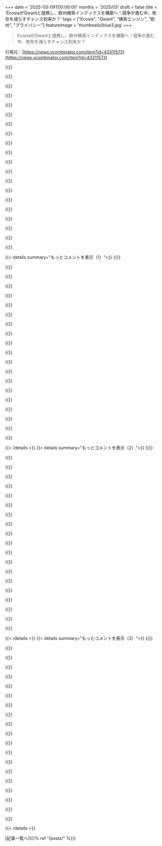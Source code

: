 +++
date = '2025-03-09T00:00:00'
months = '2025/03'
draft = false
title = 'EcosiaがQwantと提携し、欧州検索インデックスを構築へ！競争が進む中、依存を減らすチャンス到来か？'
tags = ["Ecosia", "Qwant", "検索エンジン", "欧州", "プライバシー"]
featureimage = 'thumbnails/blue3.jpg'
+++

> EcosiaがQwantと提携し、欧州検索インデックスを構築へ！競争が進む中、依存を減らすチャンス到来か？

引用元：[https://news.ycombinator.com/item?id=43311573](https://news.ycombinator.com/item?id=43311573)

{{<matomeQuote body="Qwantには注意が必要だよ。Axel Springerからの巨額投資があるし、そのうち出版元から何かしらの見返りを求められる日が来ると思う。Cliqz/Hubert Burdaの時みたいになるかも。つまり、プライバシーの解釈が、アメリカ企業を排除することはOKだけど、ドイツの出版社にはデータを渡しても大丈夫という感じになりそう。Ecosiaは一見良さそうだけど、実際はどうなのかって気になる。" userName="weinzierl" createdAt="2025-03-10T08:31:06" color="#38d3d3">}}

{{<matomeQuote body="Axel Springer-Verlagと関わるのはマズイよ。彼らから金を受け取るのは悪魔と取引するようなもんだ。彼らはメディアを支配してて、特定の政治的意見を広めるためにそのチャンネルを使ってる。ドイツではトップレベルだけど、アメリカでは普通かな。" userName="qwertox" createdAt="2025-03-10T14:04:58" color="">}}

{{<matomeQuote body="Axel Springer-Verlagに関しては確かに要注意だよね。んで、本当の疑問は、Elliot Carver（007のキャラ）はMathias DöpfnerかRupert Murdochをモデルにしてるのかってこと。" userName="BSDobelix" createdAt="2025-03-10T14:46:18" color="">}}

{{<matomeQuote body="国際協力の精神で言うと、¿Por qué no los dos?（どっちも良くない？）って思うよ。" userName="TeMPOraL" createdAt="2025-03-10T16:50:24" color="">}}

{{<matomeQuote body="それじゃ、Rupert MurdochやConrad Blackに例えられるか？って聞いてもいい？" userName="morkalork" createdAt="2025-03-10T15:03:17" color="">}}

{{<matomeQuote body="彼らが低層から中流層までメディアを所有してるって言うけど、実際は10％の市場シェアだよ？ちょっと言い過ぎじゃない？" userName="luckylion" createdAt="2025-03-10T18:34:04" color="">}}

{{<matomeQuote body="Qwantはフランスで大きな主張をしてたけど、実際は失敗続きだった。長い間、他のエンジンを使ってたのに、それに当たるだけだった。" userName="VSerge" createdAt="2025-03-10T08:49:28" color="">}}

{{<matomeQuote body="確かにそうだよ。Qwantには以前から注意してた。今まで使った検索エンジンの中で最悪だった。" userName="JTyQZSnP3cQGa8B" createdAt="2025-03-10T13:58:24" color="#785bff">}}

{{<matomeQuote body="それは違うよ。そのエンジンはかなり使えた。10年間Googleの代わりに使ってたんだけど、最近はAIのほうが技術的な質問への回答が上手だから使わなくなった。" userName="nunobrito" createdAt="2025-03-10T20:58:14" color="">}}

{{<matomeQuote body="どうやってGoogleより優れてたの？" userName="MichaelZuo" createdAt="2025-03-13T20:12:44" color="">}}

{{<matomeQuote body="Ecosiaは非営利団体だから、利益を追求することが目的じゃないんだ。月ごとに支出と寄付の内訳を公表してて、1月には約400万ユーロ集めたから、確かに成功してると思うよ。" userName="dantondwa" createdAt="2025-03-10T09:56:30" color="#ff5733">}}

{{<matomeQuote body="＞Ecosiaは非営利団体だから、利益を追求することが目的じゃないんだ。”OpenAIもそうだったが、大金を手に入れたら人は柔軟に道徳心を変えることができる。”Ecosiaがそうなるとは言わないけど、今は彼らの約束を全く信じてない。" userName="short_sells_poo" createdAt="2025-03-10T10:28:56" color="">}}

{{<matomeQuote body="ブログ記事は、彼らの法律的な仕組みを簡単に説明してるよ。https://blog.ecosia.org/trees-not-profits/　彼らは単なる意図ではなく、法的な要件があるからさ。ずっとシニカルでいるのも良くないよ。" userName="InsideOutSanta" createdAt="2025-03-10T11:46:10" color="">}}

{{<matomeQuote body="法的要件はどれくらい信頼できるのか？お金が絡むと、法律はただの数式に過ぎない。HSBCの事例みたいに、たくさんの企業がやりたい放題だ。今のところ彼らの意図には疑いがないけど、法律が禁止しているからと言って未来もそうだとは限らない。" userName="short_sells_poo" createdAt="2025-03-10T16:06:16" color="#ff33a1">}}

{{<matomeQuote body="ドイツの非営利団体とアメリカの非営利団体で許可されていることに違いがあるのかな？ドイツの方が厳しいルールがあると思うけど、詳しくは知らない。" userName="azeirah" createdAt="2025-03-10T11:15:54" color="">}}

{{<matomeQuote body="法律が何を許可するかは関係ないんだ。お金が絡むと全て可能になる。法律は人間が作り出すもので、買収もできるから。こういう発言は空虚なポーズに感じるんだ。" userName="short_sells_poo" createdAt="2025-03-10T11:26:57" color="">}}

{{<matomeQuote body="じゃあ、法律をなぜ作るのか？それ自体が自己否定的だよ。Ecosiaはドイツの有限責任会社みたいだね。他の法的形態よりは柔軟な部分もある。リーガルな枠組みの新しい形を推進するのは素晴らしいことだから、無視するのはもったいないよ。" userName="Propelloni" createdAt="2025-03-10T14:02:17" color="#ff33a1">}}

{{<matomeQuote body="彼らを全く無視してるわけではないけど、理想的な約束には懐疑的になってしまうよ。お金が入ってくると、意図が変わる可能性がある。法律は全員に平等に適用されると思う？現実はそうじゃないよ。" userName="short_sells_poo" createdAt="2025-03-10T15:20:02" color="">}}

{{<matomeQuote body="もう戦いは終わったと考えているみたいだね。自分は諦めてはいないけど、希望は失っていない。Wirecardの例でも、規制当局が行動を起こしてるし、いくつかは有罪判決を受けている。Ecosiaの約束とは関係ないけどね。" userName="Propelloni" createdAt="2025-03-10T18:05:15" color="#785bff">}}

{{<matomeQuote body="自分が話してるのは、戦いではなく、”法的にXをすることは許されない”みたいな約束は信じないってこと。法律があるからといって、全てが守られるわけじゃない。現実には、金の力でなんでもできる。Ecosiaの活動は素晴らしいと思うけど、それだけでは守られないんだ。" userName="short_sells_poo" createdAt="2025-03-10T23:35:52" color="#785bff">}}

{{< details summary="もっとコメントを表示（1）">}}
{{<matomeQuote body="＞法律があるからって悪いことがなくなるわけじゃないってことだよね。法律は守る人がいて初めて意味がある。確かに、Ecosiaの誓いは法的にあまり強くないね。でも彼らが約束を守ることに期待したい。何か新しい法的形態も必要みたいだけど、簡単には進まないだろうね。願うしかないか。" userName="Propelloni" createdAt="2025-03-11T08:26:33" color="">}}

{{<matomeQuote body="＞法律が必要ないってわけじゃないよね。そう言うのはただの皮肉だと思う。法律があるのは、みんなが守るためだし、特に権力者が悪用するためじゃないんだ。" userName="psychoslave" createdAt="2025-03-10T15:02:00" color="">}}

{{<matomeQuote body="確かに、民法はコモン・ローよりも柔軟性がないかもね。" userName="timeon" createdAt="2025-03-10T12:27:26" color="">}}

{{<matomeQuote body="これは民法対コモン・ローの話じゃなくて、アメリカ対常識ある国々の話だよ。" userName="M2Ys4U" createdAt="2025-03-10T14:02:21" color="">}}

{{<matomeQuote body="＞Cliqzがアメリカの企業と同じようにデータを集めているって印象があるけど、それはどうなんだろうね？詳しく教えてほしい。" userName="pythux" createdAt="2025-03-10T10:47:51" color="#785bff">}}

{{<matomeQuote body="最近はほとんどBrave SearchかGoogleの後に“... Reddit”で調べてるんだ。昔はQwantが少し劣ってた印象があるな。" userName="amarcheschi" createdAt="2025-03-10T09:34:56" color="">}}

{{<matomeQuote body="Kagiを試してみないの？真面目な質問だよ。" userName="rcMgD2BwE72F" createdAt="2025-03-10T12:44:06" color="">}}

{{<matomeQuote body="Kagiは気に入ってるけど、Googleは使わないんだ。ヨーロッパの検索インデックスの方がKagiより大事だから、期待したいな。" userName="Fnoord" createdAt="2025-03-10T17:16:35" color="">}}

{{<matomeQuote body="KagiはGoogleやBingを使ってるから、この新しいインデックスも使う可能性があるよ。インデックスが多い方がいいね！" userName="tensor" createdAt="2025-03-10T17:58:12" color="">}}

{{<matomeQuote body="別に今の検索で十分だから、もっと必要って感じじゃないな。redditでほとんど解決するし。" userName="amarcheschi" createdAt="2025-03-10T13:06:05" color="">}}

{{<matomeQuote body="KagiはCSSを使って翻訳済みのReddit結果を非表示にできる機能があるらしいよ。設定も変更できるみたいだけど、モバイルだとちょい面倒かも。実際のCSSスニペットはこんな感じ。<br>/*<br>翻訳済みのウェブページを隠す。<br>「sri-group」がメイン結果、「__srgi」がサブ結果だよ。<br>英語の翻訳を許可するには、`:not(:has(a[href*=”tl=en”]))`を後ろに追加してね。<br>*/<br>:is(div.__srgi, div.sri group._ext_r):has(a[href*=”tl=”]) {<br>　　display: none !important;<br>}<br>メイン機能は検索結果でサイトを上げたり下げたり、ブロックできることだね。AIを画像検索で優先度を下げたり、リスト記事を一つの見出しにまとめたりすることもできるよ。" userName="jorvi" createdAt="2025-03-10T14:07:01" color="#ff33a1">}}

{{<matomeQuote body="公式に承認されたUserstylesってやっぱ良いよね！<br>＞“メイン機能は検索結果でサイトを上げたり下げたり、ブロックできること”<br>Brave Searchもこれに似た機能があると思うけど、ちょっと使い勝手が悪いかも。検索ページでしかサイトのランクを変えられないし、外部の域外でのサイトがどうしても対象にならないんだよね。調整したら今後全ての検索に反映されるのにさ。それに、上げるとブロック機能だけだし。" userName="notpushkin" createdAt="2025-03-10T16:37:25" color="">}}

{{<matomeQuote body="君の言ってたポイントは確かに面白いね。" userName="amarcheschi" createdAt="2025-03-10T14:12:46" color="">}}

{{<matomeQuote body="最近のRedditコメントって、ほとんどがボットがイデオロギーや製品を宣伝してる感じがするわ。少なくともそんな印象を受けるよ。" userName="dingnuts" createdAt="2025-03-10T14:04:35" color="">}}

{{<matomeQuote body="でも特定のニッチや地域のコミュニティでは、まだまだ使えると思うよ。" userName="amarcheschi" createdAt="2025-03-10T14:12:16" color="">}}

{{<matomeQuote body="Qwantはフランスでそんなに信頼できないCEOに率いられてるから、問題だよ。純粋にエゴと悪い管理だけで運営してて、いい検索エンジンを作る代わりに、全然関係ないGoogle製品と競争しようとして失敗してる。" userName="h1fra" createdAt="2025-03-10T13:47:29" color="">}}

{{<matomeQuote body="でも、Léandriは5年前にQwantを去ったし、メールとか地図の計画もほとんど放棄されてるよ。新しいオーナーはOVHのOctave Klabaだから。" userName="tcit" createdAt="2025-03-10T13:57:53" color="">}}

{{<matomeQuote body="Qwantの歴史自体が大きな懸念材料だよ。今さらブランドを維持する理由があるのか疑問だ。彼らには特に興味深い知的財産がないし、悪いイメージにしか結び付かないのが現状。安定しているのは公的資金だけ…今はそのために存在するだけの気がする。それに、Octaveはハードウェアやネットワーク関連では成功してるけど、ソフトやサービスではダメだね。" userName="wiether" createdAt="2025-03-10T15:01:54" color="">}}

{{<matomeQuote body="私もQwant利用してるし、彼らが人を雇う必要があるのは知ってるよ。Qwantの苦労については何も隠してないからね。人を雇わないんだったら変だと思うけど。" userName="nunobrito" createdAt="2025-03-10T21:02:57" color="">}}

{{<matomeQuote body="思い出させてくれてありがとう。Cliqzの話は本当に狂ってた。100ミリオンユーロ以上使ったのに、全然何も得られなかったからね。戦略がまったくなかった。" userName="baxtr" createdAt="2025-03-10T12:42:50" color="#38d3d3">}}


{{< /details >}}
{{< details summary="もっとコメントを表示（2）">}}
{{<matomeQuote body="ドイツにあるGOOD検索エンジンが代替案としていいかも。Braveの独自検索インデックスを使ってて、これもドイツでかなり開発されたらしいよ。詳しくはこっちを見てね: <a href=”https://good-search.org/”>https://good-search.org/</a>、それと<br> <a href=”https://en.reset.org/the-good-search-engine-web-search-witho...”>https://en.reset.org/the-good-search-engine-web-search-witho...</a>" userName="layer8" createdAt="2025-03-10T01:09:21" color="">}}

{{<matomeQuote body="実はBraveの検索フィードは、元々ミュンヘンのCliqzって会社の技術をベースにしてるんだ。私たちGOOD Searchは、今はBrave Searchを使っているけど、Qwant/Ecosiaとも連携していて、2025年中にはフランス語の独立した検索フィードが出る見込みだよ。ドイツ語は2026年の初め頃かもしれない。" userName="AndreasRenner" createdAt="2025-03-10T08:18:03" color="#ff33a1">}}

{{<matomeQuote body="Yandexも結構いいよ。独自のインデックスを持ってて、政治関連のことではGoogleよりも良い結果が出るし、最近のニュースでなければ特にそう。" userName="guywithahat" createdAt="2025-03-10T02:11:46" color="">}}

{{<matomeQuote body="アメリカと距離を置くって言ってる人はいないと思うけど、ロシアに近づくってのは賛成できないな。" userName="solarkraft" createdAt="2025-03-10T05:48:38" color="">}}

{{<matomeQuote body="アメリカ製品をボイコットしてる人たちが中国製を買う可能性も高いよね。プライバシーの観点からも、ロシアと西側では協力しないだろうし、Yandexやロシア政府が自分たちの情報を得ることも難しいと思うよ。" userName="graemep" createdAt="2025-03-10T09:22:34" color="">}}

{{<matomeQuote body="ヨーロッパの人たちがアメリカを避けたがる理由の一部は、アメリカがロシアに接近しているからだよ。" userName="lern_too_spel" createdAt="2025-03-10T20:08:56" color="">}}

{{<matomeQuote body="本当にそうだよね。私はずっとこうなるのは避けられないと思ってた。アメリカの大きな脅威は中国だから、ロシアは長期的には中国に対抗するための潜在的な同盟国かもしれない。ヨーロッパにとってロシアは脅威だけど、中国はアメリカにとっての脅威ほどではない。" userName="graemep" createdAt="2025-03-11T12:47:12" color="">}}

{{<matomeQuote body="<a href=”https://images.app.goo.gl/TACTypB6AnUtAgku6”>https://images.app.goo.gl/TACTypB6AnUtAgku6</a><br>この漫画はGoogleで見つけるのがほぼ不可能だったけど、Yandexでは一発で出てきた。" userName="rrr_oh_man" createdAt="2025-03-10T09:18:59" color="">}}

{{<matomeQuote body="つまり私はおかしいんですか？ほんと、YandexはGoogleより政治的に敏感な情報を探すときにはずっと良いし、新しい情報に偏ることも少ないから、むしろ良いと思うけどね。でも全体的にはGoogleの方が少し便利かな。" userName="paganel" createdAt="2025-03-10T07:41:46" color="">}}

{{<matomeQuote body="私もYandexを使うのが一番賢い選択だと思ってる。なぜなら古いブログや怪しいフォーラム、トレントを見つけるのに、アメリカの検索エンジンでは埋もれがちなんだ。私がいるのはイギリスで、Yandexがロシアでも全然気にしない。政治はどっちも嫌いだし。Yandexは私が欲しい結果をくれるから、隠さない。" userName="pidgeon_lover" createdAt="2025-03-10T12:38:13" color="#ff5733">}}

{{<matomeQuote body="Bingo！西側で政治的に敏感と言われることは、Yandexで簡単に調べられるよね。西側のスキャンダルを知りたいならYandexを使って、クレムリンのことを調べるならGoogleやBingを使えばいい。" userName="cookiemonsieur" createdAt="2025-03-10T10:30:06" color="#ff5c5c">}}

{{<matomeQuote body="＞”西側で政治的に敏感と言われること”<br>実際はわからないよ。西側でGoogleによって検閲された具体例を教えてくれる？" userName="throwawayq3423" createdAt="2025-03-11T17:07:05" color="">}}

{{<matomeQuote body="＞”君が知っていること”<br>もっと具体的に教えてくれない？" userName="timeon" createdAt="2025-03-10T12:33:28" color="">}}

{{<matomeQuote body="返信した人じゃないけど、Googleは反トランプな情報ばかり出る8つの広告フレンドリーなソースがあって、民主党に不利なニュースを探すのが難しいんだよ。" userName="guywithahat" createdAt="2025-03-10T17:11:31" color="">}}

{{<matomeQuote body="”政治的に敏感なもの”って具体的に何のことかわかるように教えてくれない？文脈がないと色々あり得るからさ。" userName="petesergeant" createdAt="2025-03-10T10:30:16" color="">}}

{{<matomeQuote body="俺もそうするよ、ありがとね。" userName="cookiemonsieur" createdAt="2025-03-10T10:28:17" color="">}}

{{<matomeQuote body="ヨーロッパ人はモスクワの検索エンジンなんて使わないと思うよ。" userName="fifilura" createdAt="2025-03-10T02:33:35" color="#785bff">}}

{{<matomeQuote body="Kagiは画像検索に使ってるし、実際Kagiを使ってる人は結構いるよ。" userName="that_lurker" createdAt="2025-03-10T05:32:51" color="">}}

{{<matomeQuote body="主観的な話であることはわかってるけど、”多くの人がKagiを使っている”ってのは主観すぎない？" userName="crossroadsguy" createdAt="2025-03-10T05:35:58" color="">}}

{{<matomeQuote body="そうだね、朝のコーヒーの後に書けばよかった。" userName="that_lurker" createdAt="2025-03-10T06:11:55" color="">}}


{{< /details >}}
{{< details summary="もっとコメントを表示（3）">}}
{{<matomeQuote body="ロシア人とモスクワ人の違いって何かあるの？モスクワ人がロシア全体に強制的に文化を広めようとしてたし。" userName="fakedang" createdAt="2025-03-10T04:06:14" color="">}}

{{<matomeQuote body="ロシア全体ではないと思うけど、ダゲスタンやブルアティア、アルタイ、バシュコルトスタンの人たちが利用されて殺されるのは自分たちの責任でもあるよね。" userName="fifilura" createdAt="2025-03-10T06:40:16" color="">}}

{{<matomeQuote body="西側の技術エリートの反応には驚かされるよ。もう慣れるべきなのに、やっぱり驚く。" userName="paganel" createdAt="2025-03-10T07:43:50" color="">}}

{{<matomeQuote body="西側エリートのファシスト的な帝国主義の精神の方がひどいと思うよ。" userName="wqaatwt" createdAt="2025-03-10T08:00:04" color="">}}

{{<matomeQuote body="自分の誤りを認めるのは大変だよね！その姿勢に感謝。" userName="rrr_oh_man" createdAt="2025-03-10T09:21:30" color="#38d3d3">}}

{{<matomeQuote body="最近、西側に全く敬意を持てなくなったよ。プーチンのプロパガンダを応援しちゃう。ロシアの文化を貶めようとしてるのが明らかだから、成功を祈ってる。" userName="wave-function" createdAt="2025-03-10T11:04:14" color="#ff5733">}}

{{<matomeQuote body="以前は敬意があったのが失ったの？それとも最初からなかったの？" userName="ipaddr" createdAt="2025-03-10T12:13:21" color="">}}

{{<matomeQuote body="YandexはRUが売却されて今はEU所有になったって聞いたけど？" userName="ggm" createdAt="2025-03-10T05:13:55" color="">}}

{{<matomeQuote body="違うよ。Yandexの元オーナー（アルカディ・ヴォロジ）がロシアの投資家グループに売却したんだ。Yandexの大部分はロシアの所有のままだよ。" userName="alapshin" createdAt="2025-03-10T06:45:25" color="">}}

{{<matomeQuote body="修正ありがとう！" userName="ggm" createdAt="2025-03-10T07:33:03" color="">}}

{{<matomeQuote body="ここでのコメント見てたら、確実に怖いって思うな。特にEUの東の端にいるから余計に感じる。" userName="silversmith" createdAt="2025-03-10T11:29:48" color="">}}

{{<matomeQuote body="Yandexはすごく良いと思うんだけど、なんでもっと使われないんだろうね。" userName="kome" createdAt="2025-03-10T11:39:39" color="">}}

{{<matomeQuote body="いくつかの分野では弱いところもあるし、反ボットフィルターがすごく厳しいとは思う。ただ、代替の中では一番良い感じがする。Googleが広告や広告に優しい情報を押し付けてくるから、本当に探してる内容を見つけるのが難しい。" userName="guywithahat" createdAt="2025-03-10T16:42:56" color="">}}

{{<matomeQuote body="指摘してくれてありがとう！最近Kagiに乗り換えようかなって考えてる。広告がないサービスにお金払うのは合理的だと思うし、アメリカ企業への依存も減らしたいからね。このGOODは月額€2だけど、Kagiよりコストがかなり低い理由が気になる。もしかしたらBraceのインデックス料金が安いのかな？" userName="Cu3PO42" createdAt="2025-03-10T06:54:50" color="#785bff">}}

{{<matomeQuote body="はい、私たちの2€/月は確かに低価格です。約20%のユーザーが自主的に多く支払って私たちの活動を支援しています。私たちは利益を上げるためのサブスクリプションではなく、低コストを維持することを目指してます。結局、多くの要素が絡む計算なんですが、平均的なユーザーの検索数によります（私たちは約80と想定）。なお、Kagiは自社インデックスを作っていないので、彼らのモデルは私たちのモデルにかなり近いです。" userName="AndreasRenner" createdAt="2025-03-10T08:30:59" color="#ff5733">}}

{{<matomeQuote body="Andreasさん、Firefoxの『インストール開始』リンクが壊れてます（「Hoppla! Wir können diese Seite nicht finden.」）。<br>https://good-search.org/about/en/set-up-good/<br>それと、DDGのバンコマンドが無くなるとしたら、個人的にはすごく寂しいです。このGOODは似たような機能がありますか？" userName="nanna" createdAt="2025-03-10T11:40:05" color="">}}

{{<matomeQuote body="私個人的には、DDGのバングの大半をFirefoxのキーワード検索に置き換えました。ターゲットサイトが検索文字列をURLの一部として受け付けてくれれば、検索エンジンのリダイレクトなしで同じことができます。例：私のPython検索ブックマークは、<br>  URL: https://docs.python.org/3/search.html?q=%s<br>  キーワード: py<br>これでCtrl-L pyと打てば、Ctrl-K !pyと同じことができるよ。" userName="tremon" createdAt="2025-03-10T14:50:43" color="">}}

{{<matomeQuote body="でも、手作業でこのリストを全部再作成（メンテナンス）したくないでしょう？<br>https://duckduckgo.com/bangs#:~:text=13%2C568%20bangs%20and%...<br>リダイレクトのことは分かりますけど。" userName="mdaniel" createdAt="2025-03-10T15:06:15" color="">}}

{{<matomeQuote body="確かにそうだけど、13,000もあるバングは使い切れないでしょう。そんなに覚えられないし。もっと正確に言えば、「普段使うバングだけ」って言うべきだった。今のところ、こうやってブックマークしたキーワードは32個あって、そのうち20個を頻繁に使ってます。URLはかなり安定してるから、更新が必要になったことはほとんどないけど、たまにあるかもしれない。" userName="tremon" createdAt="2025-03-10T16:02:18" color="">}}

{{<matomeQuote body="いいニュースだね！今の時代、アメリカの技術や商品に依存しないようにする理由がヨーロッパにはあるけど、それ以外にもちっちゃい検索インデックスの世界が広がるのはポジティブだよね。最近検索がちょっと停滞気味だったから、もっと競争があればみんなにとって良くなるんじゃないかな。" userName="benrutter" createdAt="2025-03-10T13:38:35" color="#ff5c5c">}}


{{< /details >}}


[記事一覧へ]({{% ref "/posts/" %}})
